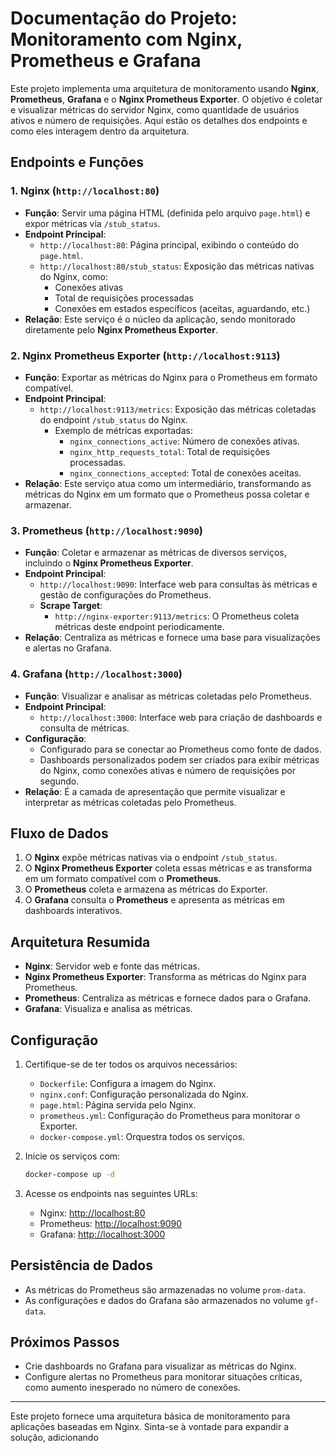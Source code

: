 # Documentação do Projeto: Monitoramento com Nginx, Prometheus e Grafana

Este projeto implementa uma arquitetura de monitoramento usando **Nginx**, **Prometheus**, **Grafana** e o **Nginx Prometheus Exporter**. O objetivo é coletar e visualizar métricas do servidor Nginx, como quantidade de usuários ativos e número de requisições. Aqui estão os detalhes dos endpoints e como eles interagem dentro da arquitetura.

## Endpoints e Funções

### 1. **Nginx** (`http://localhost:80`)
- **Função**: Servir uma página HTML (definida pelo arquivo `page.html`) e expor métricas via `/stub_status`.
- **Endpoint Principal**:
  - `http://localhost:80`: Página principal, exibindo o conteúdo do `page.html`.
  - `http://localhost:80/stub_status`: Exposição das métricas nativas do Nginx, como:
    - Conexões ativas
    - Total de requisições processadas
    - Conexões em estados específicos (aceitas, aguardando, etc.)
- **Relação**: Este serviço é o núcleo da aplicação, sendo monitorado diretamente pelo **Nginx Prometheus Exporter**.

### 2. **Nginx Prometheus Exporter** (`http://localhost:9113`)
- **Função**: Exportar as métricas do Nginx para o Prometheus em formato compatível.
- **Endpoint Principal**:
  - `http://localhost:9113/metrics`: Exposição das métricas coletadas do endpoint `/stub_status` do Nginx.
    - Exemplo de métricas exportadas:
      - `nginx_connections_active`: Número de conexões ativas.
      - `nginx_http_requests_total`: Total de requisições processadas.
      - `nginx_connections_accepted`: Total de conexões aceitas.
- **Relação**: Este serviço atua como um intermediário, transformando as métricas do Nginx em um formato que o Prometheus possa coletar e armazenar.

### 3. **Prometheus** (`http://localhost:9090`)
- **Função**: Coletar e armazenar as métricas de diversos serviços, incluindo o **Nginx Prometheus Exporter**.
- **Endpoint Principal**:
  - `http://localhost:9090`: Interface web para consultas às métricas e gestão de configurações do Prometheus.
  - **Scrape Target**:
    - `http://nginx-exporter:9113/metrics`: O Prometheus coleta métricas deste endpoint periodicamente.
- **Relação**: Centraliza as métricas e fornece uma base para visualizações e alertas no Grafana.

### 4. **Grafana** (`http://localhost:3000`)
- **Função**: Visualizar e analisar as métricas coletadas pelo Prometheus.
- **Endpoint Principal**:
  - `http://localhost:3000`: Interface web para criação de dashboards e consulta de métricas.
- **Configuração**:
  - Configurado para se conectar ao Prometheus como fonte de dados.
  - Dashboards personalizados podem ser criados para exibir métricas do Nginx, como conexões ativas e número de requisições por segundo.
- **Relação**: É a camada de apresentação que permite visualizar e interpretar as métricas coletadas pelo Prometheus.

## Fluxo de Dados
1. O **Nginx** expõe métricas nativas via o endpoint `/stub_status`.
2. O **Nginx Prometheus Exporter** coleta essas métricas e as transforma em um formato compatível com o **Prometheus**.
3. O **Prometheus** coleta e armazena as métricas do Exporter.
4. O **Grafana** consulta o **Prometheus** e apresenta as métricas em dashboards interativos.

## Arquitetura Resumida
- **Nginx**: Servidor web e fonte das métricas.
- **Nginx Prometheus Exporter**: Transforma as métricas do Nginx para Prometheus.
- **Prometheus**: Centraliza as métricas e fornece dados para o Grafana.
- **Grafana**: Visualiza e analisa as métricas.

## Configuração
1. Certifique-se de ter todos os arquivos necessários:
   - `Dockerfile`: Configura a imagem do Nginx.
   - `nginx.conf`: Configuração personalizada do Nginx.
   - `page.html`: Página servida pelo Nginx.
   - `prometheus.yml`: Configuração do Prometheus para monitorar o Exporter.
   - `docker-compose.yml`: Orquestra todos os serviços.

2. Inicie os serviços com:
   ```bash
   docker-compose up -d
   ```

3. Acesse os endpoints nas seguintes URLs:
   - Nginx: [http://localhost:80](http://localhost:80)
   - Prometheus: [http://localhost:9090](http://localhost:9090)
   - Grafana: [http://localhost:3000](http://localhost:3000)

## Persistência de Dados
- As métricas do Prometheus são armazenadas no volume `prom-data`.
- As configurações e dados do Grafana são armazenados no volume `gf-data`.

## Próximos Passos
- Crie dashboards no Grafana para visualizar as métricas do Nginx.
- Configure alertas no Prometheus para monitorar situações críticas, como aumento inesperado no número de conexões.

---

Este projeto fornece uma arquitetura básica de monitoramento para aplicações baseadas em Nginx. Sinta-se à vontade para expandir a solução, adicionando